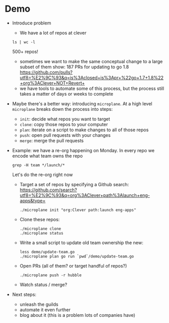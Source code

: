 # Demo

- Introduce problem
  - We have a lot of repos at clever
  ```
  ls | wc -l
  ```
  500+ repos!
  - sometimes we want to make the same conceptual change to a large subset of them
  show: 187 PRs for updating to go 1.8 https://github.com/pulls?utf8=%E2%9C%93&q=is%3Aclosed+is%3Apr+%22go+1.7+1.8%22+org%3AClever+NOT+Revert+
  - we have tools to automate some of this process, but the process still takes
    a matter of days or weeks to complete

- Maybe there's a better way: introducing `microplane`.
  At a high level `microplane` breaks down the process into steps:
  - `init`: decide what repos you want to target
  - `clone`: copy those repos to your computer
  - `plan`: iterate on a script to make changes to all of those repos
  - `push`: open pull requests with your changes
  - `merge`: merge the pull requests

- Example: we have a re-org happening on Monday.
  In every repo we encode what team owns the repo
  ```
  grep -H team */launch/*
  ```
  Let's do the re-org right now
  - Target a set of repos by specifying a Github search: https://github.com/search?utf8=%E2%9C%93&q=org%3AClever+path%3Alaunch+eng-apps&type=
    ```
    ./microplane init "org:Clever path:launch eng-apps"
    ```
  - Clone these repos:
    ```
    ./microplane clone
    ./microplane status
    ```
  - Write a small script to update old team ownership the new:
    ```
    less demo/update-team.go
    ./microplane plan go run `pwd`/demo/update-team.go
    ```
  - Open PRs (all of them? or target handful of repos?)
    ```
    ./microplane push -r hubble
    ```
  - Watch status / merge?

- Next steps:
  - unleash the guilds
  - automate it even further
  - blog about it (this is a problem lots of companies have)
